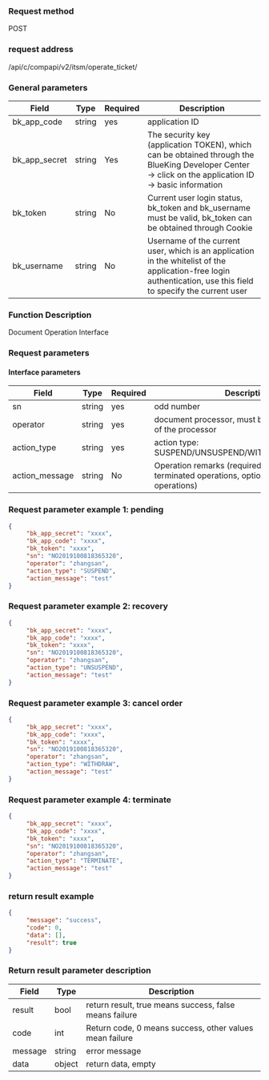 ### Request method

POST


### request address

/api/c/compapi/v2/itsm/operate_ticket/


### General parameters

| Field | Type | Required | Description |
|-----------|------------|--------|------------|
| bk_app_code | string | yes | application ID |
| bk_app_secret| string | Yes | The security key (application TOKEN), which can be obtained through the BlueKing Developer Center -> click on the application ID -> basic information |
| bk_token | string | No | Current user login status, bk_token and bk_username must be valid, bk_token can be obtained through Cookie |
| bk_username | string | No | Username of the current user, which is an application in the whitelist of the application-free login authentication, use this field to specify the current user |


### Function Description

Document Operation Interface

### Request parameters



#### Interface parameters

| Field | Type | Required | Description |
| --------- | ------ | --- | -------------------------- |
| sn | string | yes | odd number
| operator | string | yes | document processor, must be within the scope of the processor |
| action_type | string | yes | action type: SUSPEND/UNSUSPEND/WITHDRAW/TERMINATE|
| action_message | string | No | Operation remarks (required for pending and terminated operations, optional for other types of operations)|


### Request parameter example 1: pending

```json
{
     "bk_app_secret": "xxxx",
     "bk_app_code": "xxxx",
     "bk_token": "xxxx",
     "sn": "NO2019100818365320",
     "operator": "zhangsan",
     "action_type": "SUSPEND",
     "action_message": "test"
}
```

### Request parameter example 2: recovery

```json
{
     "bk_app_secret": "xxxx",
     "bk_app_code": "xxxx",
     "bk_token": "xxxx",
     "sn": "NO2019100818365320",
     "operator": "zhangsan",
     "action_type": "UNSUSPEND",
     "action_message": "test"
}
```

### Request parameter example 3: cancel order

```json
{
     "bk_app_secret": "xxxx",
     "bk_app_code": "xxxx",
     "bk_token": "xxxx",
     "sn": "NO2019100818365320",
     "operator": "zhangsan",
     "action_type": "WITHDRAW",
     "action_message": "test"
}
```
### Request parameter example 4: terminate

```json
{
     "bk_app_secret": "xxxx",
     "bk_app_code": "xxxx",
     "bk_token": "xxxx",
     "sn": "NO2019100818365320",
     "operator": "zhangsan",
     "action_type": "TERMINATE",
     "action_message": "test"
}
```

### return result example

```json
{
     "message": "success",
     "code": 0,
     "data": [],
     "result": true
}
```

### Return result parameter description

| Field | Type | Description |
| ------- | --------- | ----------------------- |
| result | bool | return result, true means success, false means failure |
| code | int | Return code, 0 means success, other values mean failure |
| message | string | error message |
| data | object | return data, empty |